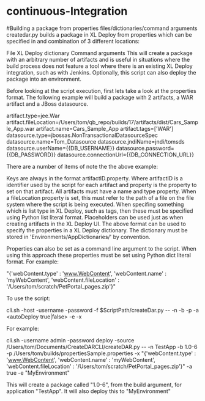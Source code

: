 # continuous-Integration
#Building a package from properties files/dictionaries/command arguments
createdar.py builds a package in XL Deploy from properties which can be specified in and combination of 3 different locations:

File
XL Deploy dictionary
Command arguments
This will create a package with an arbitrary number of artifacts and is useful in situations where the build process does not feature a tool where there is an existing XL Deploy integration, such as with Jenkins. Optionally, this script can also deploy the package into an environment.

Before looking at the script execution, first lets take a look at the properties format. The following example will build a package with 2 artifacts, a WAR artifact and a JBoss datasource.

artifact.type=jee.War
artifact.fileLocation=/Users/tom/qb\_repo/builds/17/artifacts/dist/Cars\_Sample\_App.war
artifact.name=Cars\_Sample\_App
artifact.tags=['WAR']
datasource.type=jbossas.NonTransactionalDatasourceSpec
datasource.name=Tom\_Datasource
datasource.jndiName=jndi/tomsds
datasource.userName={{DB\_USERNAME}}
datasource.password={{DB\_PASSWORD}}
datasource.connectionUrl={{DB\_CONNECTION\_URL}}


 There are a number of items of note the the above example:

Keys are always in the format artifactID.property. Where artifactID is a identifier used by the script for each artifact and property is the property to set on that artifact.
All artifacts must have a name and type property.
When a fileLocation property is set, this must refer to the path of a file on the file system where the script is being executed.
When specifing something which is list type in XL Deploy, such as tags, then these must be specified using Python list literal format.
Placeholders can be used just as when creating artifacts in the XL Deploy UI.
The above format can be used to specify the properties in a XL Deploy dictionary. The dictionary must be stored in 'Environments/AppDictionaries/<AppName>' by convention.

Properties can also be set as a command line argument to the script. When using this approach these properties must be set using Python dict literal format. For example:

"{'webContent.type' : 'www.WebContent', 'webContent.name' : 'myWebContent', 'webContent.fileLocation' : '/Users/tom/scratch/PetPortal\_pages.zip'}"


To use the script:

cli.sh -host <XLDeployHost> -username <username> -password <password> -f $ScriptPath/createDar.py -- -n <appName> -b <buildID> -p <propertiesFile> -a <autoDeploy true|false> -e <deployEnv> -x <extraProperties>


For example:

cli.sh -username admin -password deploy -source /Users/tom/Documents/CreateDARCLI/createDAR.py -- -n TestApp -b 1.0-6 -p /Users/tom/builds/propertiesSample.properties -x "{'webContent.type' : 'www.WebContent', 'webContent.name' : 'myWebContent', 'webContent.fileLocation' : '/Users/tom/scratch/PetPortal\_pages.zip'}" -a true -e "MyEnvironment"


This will create a package called "1.0-6", from the build argument, for application "TestApp". It will also deploy this to "MyEnvironment"
